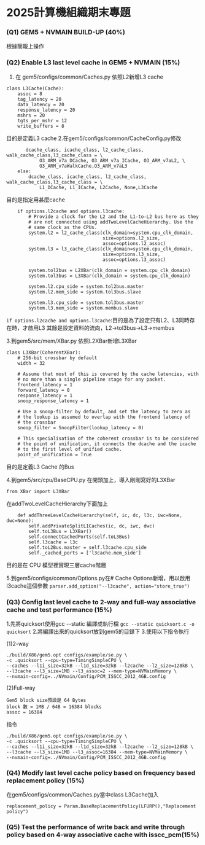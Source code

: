 # 2025計算機組織期末專題
### (Q1)  GEM5 + NVMAIN BUILD-UP (40%) 
根據簡報上操作
### (Q2) Enable L3 last level cache in GEM5 + NVMAIN (15%)
1. 在 gem5/configs/common/Caches.py 依照L2新增L3 cache
```
class L3Cache(Cache):
    assoc = 8
    tag_latency = 20
    data_latency = 20
    response_latency = 20
    mshrs = 20
    tgts_per_mshr = 12
    write_buffers = 8
```
目的是定義L3 cache
2.在gem5/configs/common/CacheConfig.py修改
```
       dcache_class, icache_class, l2_cache_class, walk_cache_class,l3_cache_class = \
            O3_ARM_v7a_DCache, O3_ARM_v7a_ICache, O3_ARM_v7aL2, \
            O3_ARM_v7aWalkCache,O3_ARM_v7aL3
    else:
        dcache_class, icache_class, l2_cache_class, walk_cache_class,l3_cache_class = \
            L1_DCache, L1_ICache, L2Cache, None,L3Cache
```
目的是指定用甚麼cache
```
    if options.l2cache and options.l3cache:
        # Provide a clock for the L2 and the L1-to-L2 bus here as they
        # are not connected using addTwoLevelCacheHierarchy. Use the
        # same clock as the CPUs.
        system.l2 = l2_cache_class(clk_domain=system.cpu_clk_domain,
                                   size=options.l2_size,
                                   assoc=options.l2_assoc)
        system.l3 = l3_cache_class(clk_domain=system.cpu_clk_domain,
                                   size=options.l3_size,
                                   assoc=options.l3_assoc)

        system.tol2bus = L2XBar(clk_domain = system.cpu_clk_domain)
	    system.tol3bus = L3XBar(clk_domain = system.cpu_clk_domain)

        system.l2.cpu_side = system.tol2bus.master
        system.l2.mem_side = system.tol3bus.slave
	
	    system.l3.cpu_side = system.tol3bus.master
        system.l3.mem_side = system.membus.slave
```
`if options.l2cache and options.l3cache`:目的是為了設定只有L2、L3同時存在時，才啟用L3
其餘是設定資料的流向，L2->tol3bus->L3->membus

3.到gem5/src/mem/XBar.py 依照L2XBar新增L3XBar
```
class L3XBar(CoherentXBar):
    # 256-bit crossbar by default
    width = 32

    # Assume that most of this is covered by the cache latencies, with
    # no more than a single pipeline stage for any packet.
    frontend_latency = 1
    forward_latency = 0
    response_latency = 1
    snoop_response_latency = 1

    # Use a snoop-filter by default, and set the latency to zero as
    # the lookup is assumed to overlap with the frontend latency of
    # the crossbar
    snoop_filter = SnoopFilter(lookup_latency = 0)

    # This specialisation of the coherent crossbar is to be considered
    # the point of unification, it connects the dcache and the icache
    # to the first level of unified cache.
    point_of_unification = True

```
目的是定義L3 Cache 的Bus

4.到gem5/src/cpu/BaseCPU.py
在開頭加上，導入剛剛寫好的L3XBar
```
from XBar import L3XBar
```
在addTwoLevelCacheHierarchy下面加上
```
    def addThreeLevelCacheHierarchy(self, ic, dc, l3c, iwc=None, dwc=None):
        self.addPrivateSplitL1Caches(ic, dc, iwc, dwc)
        self.toL3Bus = L3XBar() 
        self.connectCachedPorts(self.toL3Bus)
        self.l3cache = l3c
        self.toL2Bus.master = self.l3cache.cpu_side
        self._cached_ports = ['l3cache.mem_side']
```
目的是在 CPU 模型裡實現三層cache階層

5.到gem5/configs/common/Options.py在# Cache Options新增，用以啟用l3cache這個參數
`parser.add_option("--l3cache", action="store_true")`
### (Q3) Config last level cache to 2-way and full-way associative cache and test performance (15%)
1.先將quicksort使用gcc --static 編譯成執行檔
`gcc --static quicksort.c -o quicksort`
2.將編譯出來的quicksort放到gem5的目錄下
3.使用以下指令執行

(1)2-way
```
./build/X86/gem5.opt configs/example/se.py \
-c .quicksort --cpu-type=TimingSimpleCPU \
--caches --l1i_size=32kB --l1d_size=32kB --l2cache --l2_size=128kB \
--l3cache --l3_size=1MB --l3_assoc=2 --mem-type=NVMainMemory \
--nvmain-config=../NVmain/Config/PCM_ISSCC_2012_4GB.config 
```
(2)Full-way
```
Gem5 block size預設是 64 Bytes
block 數 = 1MB / 64B = 16384 blocks
assoc = 16384
```
指令
```
./build/X86/gem5.opt configs/example/se.py \
-c .quicksort --cpu-type=TimingSimpleCPU \
--caches --l1i_size=32kB --l1d_size=32kB --l2cache --l2_size=128kB \
--l3cache --l3_size=1MB --l3_assoc=16384 --mem-type=NVMainMemory \
--nvmain-config=../NVmain/Config/PCM_ISSCC_2012_4GB.config 
```
### (Q4) Modify last level cache policy based on frequency based replacement policy (15%)
在gem5/configs/common/Caches.py當中class L3Cache加入
```
replacement_policy = Param.BaseReplacementPolicy(LFURP(),"Replacement policy")
```

### (Q5) Test the performance of write back and write through policy based on 4-way associative cache with isscc_pcm(15%)




